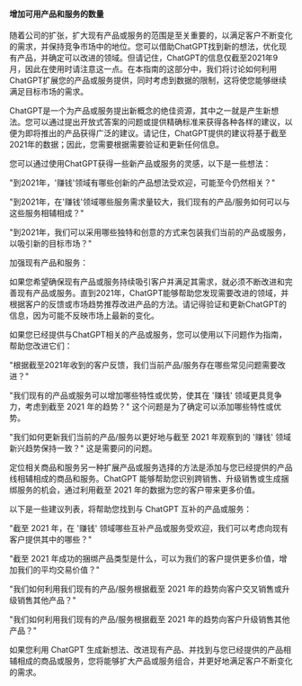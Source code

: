 #### 增加可用产品和服务的数量

随着公司的扩张，扩大现有产品或服务的范围是至关重要的，以满足客户不断变化的需求，并保持竞争市场中的地位。您可以借助ChatGPT找到新的想法，优化现有产品，并确定可以改进的领域。但请记住，ChatGPT的信息仅截至2021年9月，因此在使用时请注意这一点。在本指南的这部分中，我们将讨论如何利用ChatGPT扩展您的产品或服务提供，同时考虑到数据的限制，这将使您能够继续满足目标市场的需求。

ChatGPT是一个为产品或服务提出新概念的绝佳资源，其中之一就是产生新想法。您可以通过提出开放式答案的问题或提供精确标准来获得各种各样的建议，以便为即将推出的产品获得广泛的建议。请记住，ChatGPT提供的建议将基于截至2021年的数据；因此，您需要根据需要验证和更新任何信息。

您可以通过使用ChatGPT获得一些新产品或服务的灵感，以下是一些想法：

"到2021年，'赚钱'领域有哪些创新的产品想法受欢迎，可能至今仍然相关？"

"到2021年，在'赚钱'领域哪些服务需求量较大，我们现有的产品/服务如何可以与这些服务相辅相成？"

"到2021年，我们可以采用哪些独特和创意的方式来包装我们当前的产品或服务，以吸引新的目标市场？"

加强现有产品和服务：

如果您希望确保现有产品或服务持续吸引客户并满足其需求，就必须不断改进和完善现有产品或服务。直到2021年，ChatGPT能够帮助您发现需要改进的领域，并根据客户的反馈或市场趋势推荐改进产品的方法。请记得验证和更新ChatGPT的信息，因为可能不反映市场上最新的变化。

如果您已经提供与ChatGPT相关的产品或服务，您可以使用以下问题作为指南，帮助您改进它们：

"根据截至2021年收到的客户反馈，我们当前产品/服务存在哪些常见问题需要改进？"

"我们现有的产品或服务可以增加哪些特性或优势，使其在 '赚钱' 领域更具竞争力，考虑到截至 2021 年的趋势？" 这个问题是为了确定可以添加哪些特性或优势。

"我们如何更新我们当前的产品/服务以更好地与截至 2021 年观察到的 '赚钱' 领域新兴趋势保持一致？" 这是需要问的问题。

定位相关商品和服务另一种扩展产品或服务选择的方法是添加与您已经提供的产品线相辅相成的商品和服务。ChatGPT 能够帮助您识别跨销售、升级销售或生成捆绑服务的机会，通过利用截至 2021 年的数据为您的客户带来更多价值。

以下是一些建议列表，将帮助您找到与 ChatGPT 互补的产品或服务：

"截至 2021 年，在 '赚钱' 领域哪些互补产品或服务受欢迎，我们可以考虑向现有客户提供其中的哪些？"

"截至 2021 年成功的捆绑产品类型是什么，可以为我们的客户提供更多价值，增加我们的平均交易价值？"

"我们如何利用我们现有的产品/服务根据截至 2021 年的趋势向客户交叉销售或升级销售其他产品？"

"我们如何利用我们现有的产品/服务根据截至 2021 年的趋势向客户升级销售其他产品？"

如果您利用 ChatGPT 生成新想法、改进现有产品、并找到与您已经提供的产品相辅相成的商品或服务，您将能够扩大产品或服务组合，并更好地满足客户不断变化的需求。
